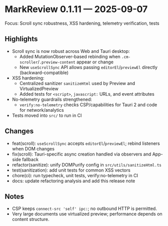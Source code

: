 # MarkReview 0.1.11 — 2025-09-07

Focus: Scroll sync robustness, XSS hardening, telemetry verification, tests

## Highlights
- Scroll sync is now robust across Web and Tauri desktop:
  - Added MutationObserver-based rebinding when `.cm-scroller`/`.preview-content` appear or change
  - New `useScrollSync` API allows passing `editorEl`/`previewEl` directly (backward-compatible)
- XSS hardening:
  - Centralized sanitizer `sanitizeHtml` used by Preview and VirtualizedPreview
  - Added tests for `<script>`, `javascript:` URLs, and event attributes
- No-telemetry guardrails strengthened:
  - `verify:no-telemetry` checks CSP/capabilities for Tauri 2 and code for network/analytics
- Tests moved into `src/` to run in CI

## Changes
- feat(scroll): `useScrollSync` accepts `editorEl`/`previewEl`; rebind listeners when DOM changes
- fix(scroll): Tauri-specific async creation handled via observers and App-side fallback
- refactor(sanitize): unify DOMPurify config in `src/utils/sanitizeHtml.ts`
- test(sanitization): add unit tests for common XSS vectors
- chore(ci): run typecheck, unit tests, verify:no-telemetry in CI
- docs: update refactoring analysis and add this release note

## Notes
- CSP keeps `connect-src 'self' ipc:`; no outbound HTTP is permitted.
- Very large documents use virtualized preview; performance depends on content structure.

